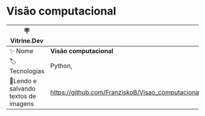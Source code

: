 # Visão computacional



| :placard: Vitrine.Dev |     |
| -------------  | --- |
| :sparkles: Nome        | **Visão computacional**
| :label: Tecnologias | Python, 
| :rocket:Lendo e salvando textos de imagens    | https://github.com/FranziskoB/Visao_computacional/blob/main/Lendo_textos_de_imagens.ipynb
